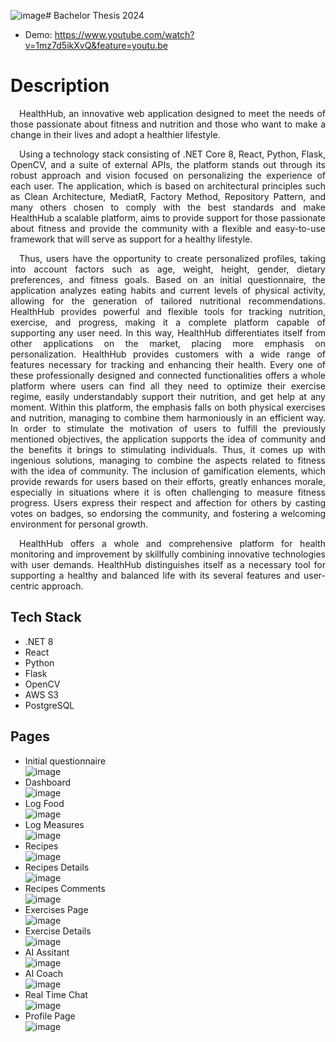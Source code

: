 ![image](https://github.com/user-attachments/assets/bc356afa-586b-403d-b984-35064a906a58)# Bachelor Thesis 2024
-  Demo: https://www.youtube.com/watch?v=1mz7d5ikXvQ&feature=youtu.be
# Description
<div align="justify">
  <p>
  &emsp;HealthHub, an innovative web application designed to meet the needs
of those passionate about fitness and nutrition and those who want to make a change in their
lives and adopt a healthier lifestyle.
  </p>
  <p>
    &emsp;Using a technology stack consisting of .NET Core 8, React, Python, Flask, OpenCV,
and a suite of external APIs, the platform stands out through its robust approach and vision
focused on personalizing the experience of each user. The application, which is based on
architectural principles such as Clean Architecture, MediatR, Factory Method, Repository
Pattern, and many others chosen to comply with the best standards and make HealthHub a
scalable platform, aims to provide support for those passionate about fitness and provide the
community with a flexible and easy-to-use framework that will serve as support for a healthy
lifestyle.
  </p>
  <p>
    &emsp;Thus, users have the opportunity to create personalized profiles, taking into account
factors such as age, weight, height, gender, dietary preferences, and fitness goals. Based on
an initial questionnaire, the application analyzes eating habits and current levels of physical
activity, allowing for the generation of tailored nutritional recommendations. HealthHub
provides powerful and flexible tools for tracking nutrition, exercise, and progress, making it a
complete platform capable of supporting any user need. In this way, HealthHub differentiates
itself from other applications on the market, placing more emphasis on personalization.
HealthHub provides customers with a wide range of features necessary for tracking
and enhancing their health. Every one of these professionally designed and connected
functionalities offers a whole platform where users can find all they need to optimize their
exercise regime, easily understandably support their nutrition, and get help at any moment.
Within this platform, the emphasis falls on both physical exercises and nutrition,
managing to combine them harmoniously in an efficient way. In order to stimulate the
motivation of users to fulfill the previously mentioned objectives, the application supports the
idea of community and the benefits it brings to stimulating individuals. Thus, it comes up
with ingenious solutions, managing to combine the aspects related to fitness with the idea of
community. The inclusion of gamification elements, which provide rewards for users based
on their efforts, greatly enhances morale, especially in situations where it is often challenging
to measure fitness progress. Users express their respect and affection for others by casting
votes on badges, so endorsing the community, and fostering a welcoming environment for
personal growth.
  </p>
  <p>
    &emsp;HealthHub offers a whole and comprehensive platform for health monitoring and
improvement by skillfully combining innovative technologies with user demands. HealthHub
distinguishes itself as a necessary tool for supporting a healthy and balanced life with its
several features and user-centric approach.
  </p>
</div>

## Tech Stack
-  .NET 8
-  React
-  Python
-  Flask
-  OpenCV
-  AWS S3
-  PostgreSQL
  
## Pages
  -  Initial questionnaire <br />
![image](https://github.com/user-attachments/assets/9b1af551-90ce-4e30-975f-0547ebf053f1)
  -  Dashboard <br />
![image](https://github.com/user-attachments/assets/a7c6b9d0-c96f-4aa9-afde-a30376d4bafb)
  -  Log Food <br />
![image](https://github.com/user-attachments/assets/7d07c6d0-b01f-4b87-8909-575a98664918)
  - Log Measures <br />
![image](https://github.com/user-attachments/assets/42eb8ea4-c7e7-4940-b986-9f26dad939a9)
  - Recipes <br />
![image](https://github.com/user-attachments/assets/55f4ec44-052b-4b09-97b1-adc31b12654d)
  - Recipes Details <br />
![image](https://github.com/user-attachments/assets/873660c7-c761-49bf-b908-e3605db5e52b)
  - Recipes Comments <br />
![image](https://github.com/user-attachments/assets/f730f9b4-cf1b-4fce-9c35-0b5650397562)
  - Exercises Page <br />
![image](https://github.com/user-attachments/assets/bfb8b9d3-e609-40f8-ac6e-7e2b0466f66c)
  - Exercise Details <br />
![image](https://github.com/user-attachments/assets/fcd48bc9-936f-40f8-bdb7-eda4feb40f3f)
  - AI Assitant <br />
![image](https://github.com/user-attachments/assets/f7ac9d11-8371-4937-aae9-4b76335fb952)
  - AI Coach <br />
![image](https://github.com/user-attachments/assets/98ae8491-5a03-4aa2-9222-feaa80b9b833)
  - Real Time Chat <br />
![image](https://github.com/user-attachments/assets/6cc5414c-d127-47b8-b867-aff4bc102b62)
  - Profile Page <br />
![image](https://github.com/user-attachments/assets/e71fc637-f724-4d89-9263-e09d272769c1)













